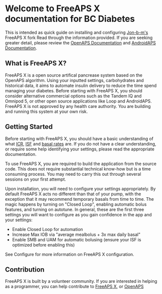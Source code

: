 # Welcome to FreeAPS X documentation for BC Diabetes 
This is intended as quick guide on installing and configuring [Jon-b-m's](https://github.com/Jon-b-m/freeaps) FreeAPS X fork Read through the information provided. If you are seeking greater detail, please review the [OpenAPS Documentation](https://openaps.readthedocs.io/en/latest/) and [AndroidAPS Documentation](https://androidaps.readthedocs.io/en/latest/).

## What is FreeAPS X?
FreeAPS X is a open source artifical pancrease system based on the OpenAPS algorithm. Using your inputted settings, carbohydrates and historical data, it aims to automate insulin delivery to reduce the time spend managing your diabetes. Before starting with FreeAPS X, you should consider alternative commercial options such as the Tandem IQ and Omnipod 5, or other open source applications like Loop and AndroidAPS. FreeAPS X is not approved by any health care authority. You are building and running this system at your own risk.

## Getting Started
Before starting with FreeAPS X, you should have a basic understanding of what [ICR](/docs/settings/configuration/carbratios.md), [ISF](/docs/settings/configuration/insulinsensitivities.md) and [basal rates](/docs/settings/configuration/basalprofile.md) are. If you do not have a clear understanding, or require some help identifying your settings, please read the appropriate documentation.

To use FreeAPS X, you are required to build the application from the source code. This does not require substantial technical know-how but is a time consuming process. You may need to carry this out through several sessions on your first attempt.

Upon installation, you will need to configure your settings appropriately. By default FreeAPS X acts no different than that of your pump, with the exception that it may recommend temporary basals from time to time. The magic happens by turning on "Closed Loop", enabling automatic bolus features, and turning on autotune. In general, these are the first three settings you will want to configure as you gain confidence in the app and your settings:

- Enable Closed Loop for automation
- Increase Max IOB via "average mealbolus + 3x max daily basal"
- Enable SMB and UAM for automatic bolusing (ensure your ISF is optimized before enabling this)
 
See Configure for more information on FreeAPS X configuration.

## Contribution
FreeAPS X is built by a volunteer community. If you are interested in helping as a programmer, you can help contribute to [FreeAPS X](https://github.com/Jon-b-m/middleware), or [OpenAPS](https://github.com/openaps/oref0) 